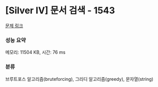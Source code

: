 # [Silver IV] 문서 검색 - 1543 

[문제 링크](https://www.acmicpc.net/problem/1543) 

### 성능 요약

메모리: 11504 KB, 시간: 76 ms

### 분류

브루트포스 알고리즘(bruteforcing), 그리디 알고리즘(greedy), 문자열(string)


